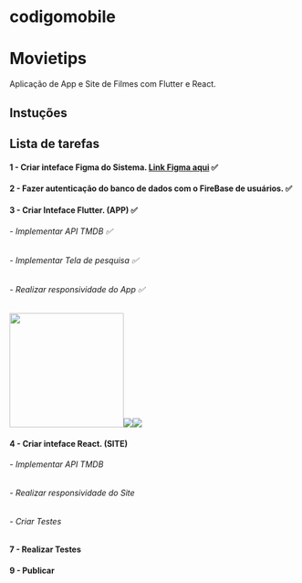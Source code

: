 # codigomobile
# Movietips

Aplicação de App e Site de Filmes com Flutter e React.

## Instuções

## Lista de tarefas

#### 1 - Criar inteface Figma do Sistema. [Link Figma aqui](https://www.figma.com/file/P2UTDbxEtWjyYdtmi5Wedw/Untitled?node-id=0%3A1) ✅

#### 2 - Fazer autenticação do banco de dados com o FireBase de usuários. ✅

#### 3 - Criar Inteface Flutter. (APP) ✅
###### -  Implementar API TMDB ✅
###### -  Implementar Tela de pesquisa ✅
###### -  Realizar responsividade do App ✅
<img height="200" src="https://i.imgur.com/w04tFbo.jpg"><img src="https://i.imgur.com/E8phSdF.jpg"><img src="https://i.imgur.com/us9ZmTT.jpg">

#### 4 - Criar inteface React. (SITE)
###### -  Implementar API TMDB
###### -  Realizar responsividade do Site
###### -  Criar Testes

#### 7 - Realizar Testes 

#### 9 - Publicar
